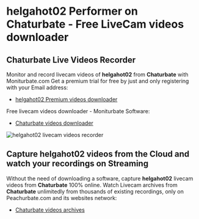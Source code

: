 # helgahot02 Performer on Chaturbate - Free LiveCam videos downloader

## Chaturbate Live Videos Recorder

Monitor and record livecam videos of **helgahot02** from **Chaturbate** with Moniturbate.com
Get a premium trial for free by just and only registering with your Email address:
* [helgahot02 Premium videos downloader](https://moniturbate.com/request-demo-licence-key.html)

Free livecam videos downloader - Moniturbate Software:
* [Chaturbate videos downloader](https://moniturbate.com/moniturbate-download-software.html)

![helgahot02 livecam videos recorder](https://peachurnet.com/templates/moniturbate-software.png)


## Capture helgahot02 videos from the Cloud and watch your recordings on Streaming

Without the need of downloading a software, capture **helgahot02** livecam videos from **Chaturbate** 100% online.
Watch Livecam archives from **Chaturbate** unlimitedly from thousands of existing recordings, only on Peachurbate.com and its websites network:
* [Chaturbate videos archives](https://peachurnet.com/)